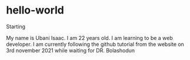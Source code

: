 # hello-world
Starting 


My name is Ubani Isaac. I am 22 years old. I am learning to be a web developer. 
I am currently following the github tutorial from the website on 3rd november 2021 while waiting for DR. Bolashodun
